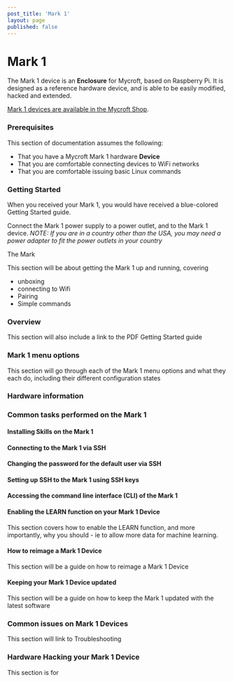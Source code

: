 ```yaml
---
post_title: 'Mark 1'
layout: page
published: false
---
```


# Mark 1

The Mark 1 device is an **Enclosure** for Mycroft, based on Raspberry Pi. It is designed as a reference hardware device, and is able to be easily modified, hacked and extended.

[Mark 1 devices are available in the Mycroft Shop](https://mycroft.ai/shop/?add-to-cart=31440).

### Prerequisites

This section of documentation assumes the following:

* That you have a Mycroft Mark 1 hardware **Device**
* That you are comfortable connecting devices to WiFi networks
* That you are comfortable issuing basic Linux commands

### Getting Started

When you received your Mark 1, you would have received a blue-colored Getting Started guide.

Connect the Mark 1 power supply to a power outlet, and to the Mark 1 device. _NOTE: If you are in a country other than the USA, you may need a power adapter to fit the power outlets in your country_

The Mark

This section will be about getting the Mark 1 up and running, covering

* unboxing
* connecting to Wifi
* Pairing
* Simple commands


### Overview

This section will also include a link to the PDF Getting Started guide

### Mark 1 menu options

This section will go through each of the Mark 1 menu options and what they each do, including their different configuration states

### Hardware information

### Common tasks performed on the Mark 1

#### Installing Skills on the Mark 1

#### Connecting to the Mark 1 via SSH

#### Changing the password for the default user via SSH

#### Setting up SSH to the Mark 1 using SSH keys

#### Accessing the command line interface (CLI) of the Mark 1

#### Enabling the LEARN function on your Mark 1 Device

This section covers how to enable the LEARN function, and more importantly, why you should - ie to allow more data for machine learning.

#### How to reimage a Mark 1 Device

This section will be a guide on how to reimage a Mark 1 Device

#### Keeping your Mark 1 Device updated

This section will be a guide on how to keep the Mark 1 updated with the latest software

### Common issues on Mark 1 Devices

This section will link to Troubleshooting

### Hardware Hacking your Mark 1 Device

This section is for
